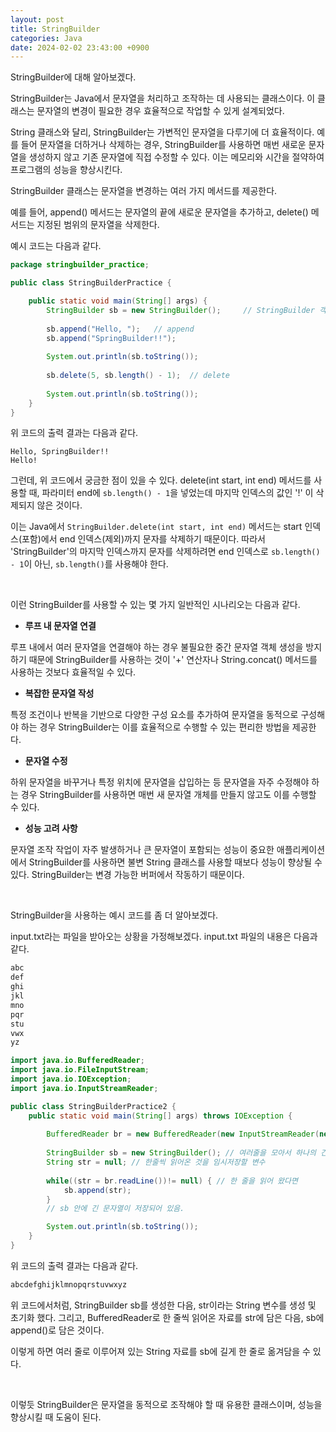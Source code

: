 ```yaml
---
layout: post
title: StringBuilder
categories: Java
date: 2024-02-02 23:43:00 +0900
---
```

StringBuilder에 대해 알아보겠다.

StringBuilder는 Java에서 문자열을 처리하고 조작하는 데 사용되는 클래스이다. 이 클래스는 문자열의 변경이 필요한 경우 효율적으로 작업할 수 있게 설계되었다.

String 클래스와 달리, StringBuilder는 가변적인 문자열을 다루기에 더 효율적이다. 예를 들어 문자열을 더하거나 삭제하는 경우, StringBuilder를 사용하면 매번 새로운 문자열을 생성하지 않고 기존 문자열에 직접 수정할 수 있다. 이는 메모리와 시간을 절약하여 프로그램의 성능을 향상시킨다.

StringBuilder 클래스는 문자열을 변경하는 여러 가지 메서드를 제공한다.

예를 들어, append() 메서드는 문자열의 끝에 새로운 문자열을 추가하고, delete() 메서드는 지정된 범위의 문자열을 삭제한다.

예시 코드는 다음과 같다.

```java
package stringbuilder_practice;

public class StringBuilderPractice {

	public static void main(String[] args) {
		StringBuilder sb = new StringBuilder();     // StringBuilder 객체를 생성
		
		sb.append("Hello, ");   // append
		sb.append("SpringBuilder!!");
		
		System.out.println(sb.toString());
		
		sb.delete(5, sb.length() - 1);  // delete
		
		System.out.println(sb.toString());
	}
}
```

위 코드의 출력 결과는 다음과 같다.

```
Hello, SpringBuilder!!
Hello!
```

그런데, 위 코드에서 궁금한 점이 있을 수 있다. delete(int start, int end) 메서드를 사용할 때, 파라미터 end에 ```sb.length() - 1```을 넣었는데 마지막 인덱스의 값인 '!' 이 삭제되지 않은 것이다.

이는 Java에서 ```StringBuilder.delete(int start, int end)``` 메서드는 start 인덱스(포함)에서 end 인덱스(제외)까지 문자를 삭제하기 때문이다. 따라서 'StringBuilder'의 마지막 인덱스까지 문자를 삭제하려면 end 인덱스로 ```sb.length() - 1```이 아닌, ```sb.length()```를 사용해야 한다.

<br>

이런 StringBuilder를 사용할 수 있는 몇 가지 일반적인 시나리오는 다음과 같다.

* <b>루프 내 문자열 연결</b>

루프 내에서 여러 문자열을 연결해야 하는 경우 불필요한 중간 문자열 객체 생성을 방지하기 때문에 StringBuilder를 사용하는 것이 '+' 연산자나 String.concat() 메서드를 사용하는 것보다 효율적일 수 있다.

* <b>복잡한 문자열 작성</b>

특정 조건이나 반복을 기반으로 다양한 구성 요소를 추가하여 문자열을 동적으로 구성해야 하는 경우 StringBuilder는 이를 효율적으로 수행할 수 있는 편리한 방법을 제공한다.

* <b>문자열 수정</b>

하위 문자열을 바꾸거나 특정 위치에 문자열을 삽입하는 등 문자열을 자주 수정해야 하는 경우 StringBuilder를 사용하면 매번 새 문자열 개체를 만들지 않고도 이를 수행할 수 있다.

* <b>성능 고려 사항</b>

문자열 조작 작업이 자주 발생하거나 큰 문자열이 포함되는 성능이 중요한 애플리케이션에서 StringBuilder를 사용하면 불변 String 클래스를 사용할 때보다 성능이 향상될 수 있다. StringBuilder는 변경 가능한 버퍼에서 작동하기 때문이다.

<br>

StringBuilder을 사용하는 예시 코드를 좀 더 알아보겠다.

input.txt라는 파일을 받아오는 상황을 가정해보겠다. input.txt 파일의 내용은 다음과 같다.

```txt
abc
def
ghi
jkl
mno
pqr
stu
vwx
yz
```

```java
import java.io.BufferedReader;
import java.io.FileInputStream;
import java.io.IOException;
import java.io.InputStreamReader;

public class StringBuilderPractice2 {
	public static void main(String[] args) throws IOException {
		
		BufferedReader br = new BufferedReader(new InputStreamReader(new FileInputStream("input.txt")));
		
		StringBuilder sb = new StringBuilder(); // 여러줄을 모아서 하나의 긴 문자열 만들기
		String str = null; // 한줄씩 읽어온 것을 임시저장할 변수
		
		while((str = br.readLine())!= null) { // 한 줄을 읽어 왔다면
			sb.append(str);
		}
		// sb 안에 긴 문자열이 저장되어 있음.

        System.out.println(sb.toString());
    }
}
```

위 코드의 출력 결과는 다음과 같다.

```txt
abcdefghijklmnopqrstuvwxyz
```

위 코드에서처럼, StringBuilder sb를 생성한 다음, str이라는 String 변수를 생성 및 초기화 했다. 그리고, BufferedReader로 한 줄씩 읽어온 자료를 str에 담은 다음, sb에 append()로 담은 것이다.

이렇게 하면 여러 줄로 이루어져 있는 String 자료를 sb에 길게 한 줄로 옮겨담을 수 있다.

<br>

이렇듯 StringBuilder은 문자열을 동적으로 조작해야 할 때 유용한 클래스이며, 성능을 향상시킬 때 도움이 된다.